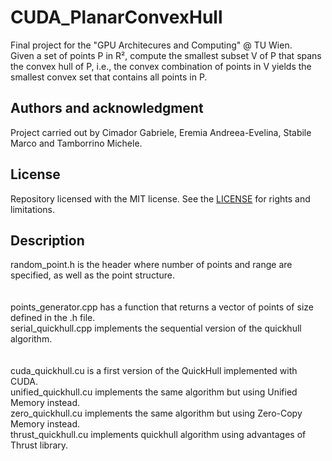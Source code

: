# CUDA_PlanarConvexHull
Final project for the "GPU Architecures and Computing" @ TU Wien. <br>
Given a set of points P in R², compute the smallest subset V of P that spans the convex hull of P, i.e., the convex combination of points in V yields the smallest convex set that contains all points in P.

## Authors and acknowledgment

Project carried out by Cimador Gabriele, Eremia Andreea-Evelina, Stabile Marco and Tamborrino Michele.

## License

Repository licensed with the MIT license. See the [LICENSE](LICENSE) for rights and limitations.

## Description

random_point.h is the header where number of points and range are specified, as well as the point structure.\
\
\
points_generator.cpp has a function that returns a vector of points of size defined in the .h file.\
serial_quickhull.cpp implements the sequential version of the quickhull algorithm.\
\
\
cuda_quickhull.cu is a first version of the QuickHull implemented with CUDA.\
unified_quickhull.cu implements the same algorithm but using Unified Memory instead.\
zero_quickhull.cu implements the same algorithm but using Zero-Copy Memory instead.\
thrust_quickhull.cu implements quickhull algorithm using advantages of Thrust library.
